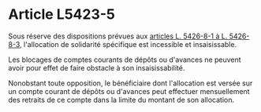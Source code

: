 # Article L5423-5

Sous réserve des dispositions prévues aux [articles L. 5426-8-1 à L. 5426-8-3,][1] l'allocation de solidarité spécifique est incessible et insaisissable. 

Les blocages de comptes courants de dépôts ou d'avances ne peuvent avoir pour effet de faire obstacle à son insaisissabilité. 

Nonobstant toute opposition, le bénéficiaire dont l'allocation est versée sur un compte courant de dépôts ou d'avances peut effectuer mensuellement des retraits de ce compte dans la limite du montant de son allocation.

 [1]: /affichCodeArticle.do?cidTexte=LEGITEXT000006072050&idArticle=LEGIARTI000025052363&dateTexte=&categorieLien=cid